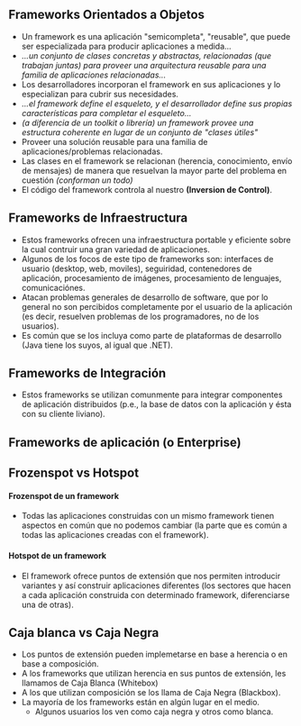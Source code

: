 ## Frameworks Orientados a Objetos

- Un framework es una aplicación "semicompleta", "reusable", que puede ser especializada para producir aplicaciones a medida...
- _...un conjunto de clases concretas y abstractas, relacionadas (que trabajan juntas) para proveer una arquitectura reusable para una familia de aplicaciones relacionadas..._
- Los desarrolladores incorporan el framework en sus aplicaciones y lo especializan para cubrir sus necesidades.
- _...el framework define el esqueleto, y el desarrollador define sus propias características para completar el esqueleto..._
- _(a diferencia de un toolkit o librería) un framework provee una estructura coherente en lugar de un conjunto de "clases útiles"_
- Proveer una solución reusable para una familia de aplicaciones/problemas relacionadas.
- Las clases en el framework se relacionan (herencia, conocimiento, envío de mensajes) de manera que resuelvan la mayor parte del problema en cuestión _(conforman un todo)_
- El código del framework controla al nuestro **(Inversion de Control)**.

## Frameworks de Infraestructura
- Estos frameworks ofrecen una infraestructura portable y eficiente sobre la cual contruir una gran variedad de aplicaciones.
- Algunos de los focos de este tipo de frameworks son: interfaces de usuario (desktop, web, moviles), seguiridad, contenedores de aplicación, procesamiento de imágenes, procesamiento de lenguajes, comunicaciónes.
- Atacan problemas generales de desarrollo de software, que por lo general no son percibidos completamente por el usuario de la aplicación (es decir, resuelven problemas de los programadores, no de los usuarios).
- Es común que se los incluya como parte de plataformas de desarrollo (Java tiene los suyos, al igual que .NET).

## Frameworks de Integración

- Estos frameworks se utilizan comunmente para integrar componentes de aplicación distribuidos (p.e., la base de datos con la aplicación y ésta con su cliente liviano).

## Frameworks de aplicación (o Enterprise)


## Frozenspot vs Hotspot

#### Frozenspot de un framework
- Todas las aplicaciones construidas con un mismo framework tienen aspectos en común que no podemos cambiar (la parte que es común a todas las aplicaciones creadas con el framework).
#### Hotspot de un framework
- El framework ofrece puntos de extensión que nos permiten introducir variantes y así construir aplicaciones diferentes (los sectores que hacen a cada aplicación construida con determinado framework, diferenciarse una de otras).


## Caja blanca vs Caja Negra
- Los puntos de extensión pueden implemetarse en base a herencia o en base a composición.
- A los frameworks que utilizan herencia en sus puntos de extensión, les llamamos de Caja Blanca (Whitebox)
- A los que utilizan composición se los llama de Caja Negra (Blackbox).
- La mayoría de los frameworks están en algún lugar en el medio.
    - Algunos usuarios los ven como caja negra y otros como blanca.
